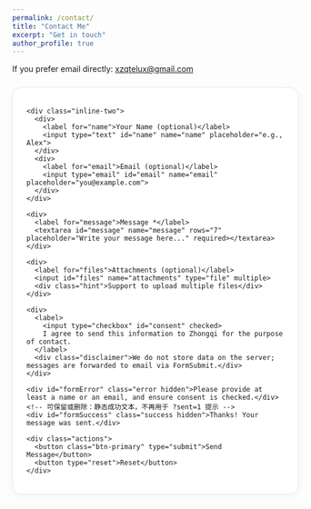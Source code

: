 ```yaml
---
permalink: /contact/
title: "Contact Me"
excerpt: "Get in touch"
author_profile: true
---
```


<style>
  /* 简洁清爽样式，兼容 Jekyll 主题 */
  form.contact-card {
    max-width: 720px;
    margin: 1.5rem auto;
    padding: 1.25rem 1.5rem;
    border: 1px solid #e5e7eb;
    border-radius: 1rem;
    box-shadow: 0 4px 14px rgba(0,0,0,0.04);
    background: #fff;
  }
  .contact-grid { display: grid; gap: 1rem; }
  .inline-two { display: grid; gap: 1rem; grid-template-columns: 1fr 1fr; }
  label { font-weight: 600; margin-bottom: 0.25rem; display:block; }
  input[type="text"], input[type="email"], textarea {
    width: 100%; border: 1px solid #d1d5db; border-radius: 0.5rem;
    padding: 0.6rem 0.75rem; font-size: 0.95rem;
  }
  input[type="file"] { width: 100%; }
  .hint { color: #6b7280; font-size: 0.85rem; margin-top: 0.25rem; }
  .actions { display:flex; gap:0.75rem; align-items:center; margin-top: 0.5rem; }
  button[type="submit"] {
    border: none; padding: 0.65rem 1.1rem; border-radius: 0.75rem; cursor: pointer;
  }
  .btn-primary { background: #111827; color: #fff; }
  .btn-primary:hover { opacity: 0.9; }
  .disclaimer { color:#6b7280; font-size:0.85rem; margin-top:0.25rem; }
  .hidden { display:none !important; }
  .error { color: #b91c1c; font-size: 0.9rem; margin-top: 0.25rem; }
  .success { color: #065f46; font-size: 0.95rem; margin: 0.25rem 0; }

  /* === 绿色提示 toast 样式 === */
  .toast {
    position: fixed;
    right: 1rem;
    bottom: 1.25rem;
    background: #10b981;      /* emerald-500 */
    color: #fff;
    padding: 0.65rem 1rem;
    border-radius: 0.75rem;
    box-shadow: 0 8px 24px rgba(16,185,129,0.35);
    font-size: 0.95rem;
    opacity: 0;
    transform: translateY(10px);
    transition: opacity .25s ease, transform .25s ease;
    z-index: 9999;
    pointer-events: none;
  }
  .toast.show {
    opacity: 1;
    transform: translateY(0);
  }
  .toast.fade-out {
    opacity: 0;
    transform: translateY(6px);
    transition: opacity .6s ease, transform .6s ease;
  }
</style>

<p>If you prefer email directly: <a href="mailto:xzqtelux@gmail.com">xzqtelux@gmail.com</a></p>

<form
  class="contact-card"
  id="contactForm"
  action="https://formsubmit.co/afac8593c9c18a504deded6135c1b48f"
  method="POST"
  enctype="multipart/form-data"
  autocomplete="on"
  target="_self"
>
  <!-- FormSubmit 相关隐藏字段 -->
  <input type="hidden" name="_subject" value="New message from your website contact page">
  <input type="hidden" name="_template" value="table">
  <!-- 提交成功后的跳转页面 -->
  <input type="hidden" name="_next" value="https://k-telux.github.io/contact/?sent=1">
  <!-- 关闭默认验证码（可改为 'true' 开启） -->
  <input type="hidden" name="_captcha" value="false">
  <!-- 蜜罐防垃圾（不要删除） -->
  <input type="text" name="_honey" class="hidden" tabindex="-1" autocomplete="off">

  <div class="contact-grid">

    <div class="inline-two">
      <div>
        <label for="name">Your Name (optional)</label>
        <input type="text" id="name" name="name" placeholder="e.g., Alex">
      </div>
      <div>
        <label for="email">Email (optional)</label>
        <input type="email" id="email" name="email" placeholder="you@example.com">
      </div>
    </div>

    <div>
      <label for="message">Message *</label>
      <textarea id="message" name="message" rows="7" placeholder="Write your message here..." required></textarea>
    </div>

    <div>
      <label for="files">Attachments (optional)</label>
      <input id="files" name="attachments" type="file" multiple>
      <div class="hint">Support to upload multiple files</div>
    </div>

    <div>
      <label>
        <input type="checkbox" id="consent" checked>
        I agree to send this information to Zhongqi for the purpose of contact.
      </label>
      <div class="disclaimer">We do not store data on the server; messages are forwarded to email via FormSubmit.</div>
    </div>

    <div id="formError" class="error hidden">Please provide at least a name or an email, and ensure consent is checked.</div>
    <!-- 可保留或删除：静态成功文本，不再用于 ?sent=1 提示 -->
    <div id="formSuccess" class="success hidden">Thanks! Your message was sent.</div>

    <div class="actions">
      <button class="btn-primary" type="submit">Send Message</button>
      <button type="reset">Reset</button>
    </div>
  </div>
</form>

<!-- === toast 容器 === -->
<div id="toast" class="toast" role="status" aria-live="polite">Submitted Successfully</div>

<script>
  (function () {
    const params = new URLSearchParams(window.location.search);
    const toastEl = document.getElementById('toast');

    // === 显示绿色弹窗 1~2s，并淡出 ===
    function showToast(text, duration = 1600) {
      if (!toastEl) return;
      toastEl.textContent = text || 'Submitted Successfully';
      // 淡入
      toastEl.classList.add('show');
      // 停留 duration 后淡出
      setTimeout(() => {
        toastEl.classList.add('fade-out');
        toastEl.addEventListener('transitionend', () => {
          toastEl.classList.remove('show', 'fade-out');
        }, { once: true });
      }, duration);
    }

    if (params.get('sent') === '1') {
      showToast('Submitted Successfully', 1600);
      // 清理 ?sent=1，避免刷新后重复弹出
      try {
        const cleanURL = window.location.pathname + window.location.hash;
        history.replaceState({}, '', cleanURL);
      } catch (_) {}
    }

    // ===== 表单校验逻辑 =====
    const form = document.getElementById('contactForm');
    const err = document.getElementById('formError');

    form.addEventListener('submit', function (e) {
      const name = document.getElementById('name').value.trim();
      const email = document.getElementById('email').value.trim();
      const msg = document.getElementById('message').value.trim();
      const consent = document.getElementById('consent').checked;

      let emailValid = true;
      if (email.length > 0) {
        emailValid = /^[^\s@]+@[^\s@]+\.[^\s@]+$/.test(email);
      }

      if ((!name && !email) || !msg || !consent || !emailValid) {
        e.preventDefault();
        if (err) {
          err.textContent = (!emailValid)
            ? 'Please provide a valid email address.'
            : 'Please provide at least a name or an email, ensure the message is filled, and consent is checked.';
          err.classList.remove('hidden');
        }
      } else {
        if (err) err.classList.add('hidden');
      }
    });
  })();
</script>
